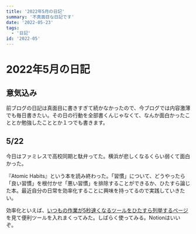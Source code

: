 ```yaml
---
title: '2022年5月の日記'
summary: '不真面目な日記です'
date: '2022-05-23'
tags: 
  - '日記'
id: '2022-05'
---
```


# 2022年5月の日記

## 意気込み

前ブログの日記は真面目に書きすぎて続かなかったので、今ブログでは内容激薄でも毎日書きたい。その日の行動を全部書くんじゃなくて、なんか面白かったこととか勉強したこととか１つでも書きます。

## 5/22

今日はファミレスで高校同期と駄弁ってた。横浜が悲しくなるくらい弱くて面白かった。

『Atomic Habits』という本を読み終わった。「習慣」について、どうやったら「良い習慣」を根付かせ「悪い習慣」を排除することができるか、ひたすら論じた本。最近自分の日常を効率化することに興味を持ってるので実践していきたい。

効率化といえば、[いつもの作業が5秒速くなるツールをひたすら列挙するページ](https://zenn.dev/futsu/articles/d54d7dfda7bb7f81a93e)を見て便利ツールを入れまくってみた。しばらく使ってみる。Notionはいいぞ。
